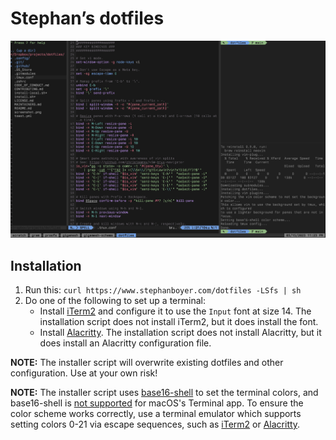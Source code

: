 # Stephan’s dotfiles

![Screenshot](https://raw.githubusercontent.com/stepchowfun/dotfiles/master/screenshot.png)

## Installation

1. Run this: `curl https://www.stephanboyer.com/dotfiles -LSfs | sh`
2. Do one of the following to set up a terminal:
   - Install [iTerm2](https://www.iterm2.com) and configure it to use the `Input` font at size 14. The installation script does not install iTerm2, but it does install the font.
   - Install [Alacritty](https://github.com/jwilm/alacritty). The installation script does not install Alacritty, but it does install an Alacritty configuration file.

**NOTE:** The installer script will overwrite existing dotfiles and other configuration. Use at your own risk!

**NOTE:** The installer script uses [base16-shell](https://github.com/chriskempson/base16-shell) to set the terminal colors, and base16-shell is [not supported](https://github.com/chriskempson/base16-shell/issues/139) for macOS's Terminal app. To ensure the color scheme works correctly, use a terminal emulator which supports setting colors 0-21 via escape sequences, such as [iTerm2](https://www.iterm2.com/) or [Alacritty](https://github.com/jwilm/alacritty).
